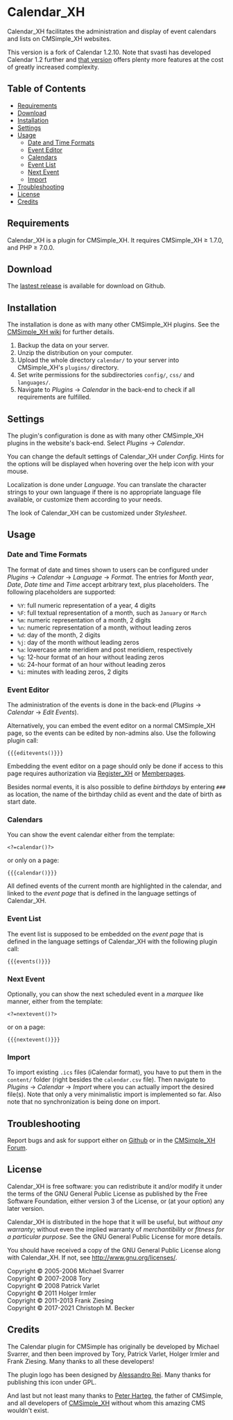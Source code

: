 # Calendar\_XH

Calendar\_XH facilitates the administration and display of event
calendars and lists on CMSimple\_XH websites.

This version is a fork of Calendar 1.2.10. Note that svasti has
developed Calendar 1.2 further and [that
version](https://github.com/cmsimple-xh/calendar) offers plenty more
features at the cost of greatly increased complexity.

## Table of Contents

  - [Requirements](#requirements)
  - [Download](#download)
  - [Installation](#installation)
  - [Settings](#settings)
  - [Usage](#usage)
    - [Date and Time Formats](#date-and-time-formats)
    - [Event Editor](#event-editor)
    - [Calendars](#calendars)
    - [Event List](#event-list)
    - [Next Event](#next-event)
    - [Import](#import)
  - [Troubleshooting](#troubleshooting)
  - [License](#license)
  - [Credits](#credits)

## Requirements

Calendar\_XH is a plugin for CMSimple\_XH.
It requires CMSimple\_XH ≥ 1.7.0, and PHP ≥ 7.0.0.

## Download

The [lastest release](https://github.com/cmb69/calendar_xh/releases/latest)
is available for download on Github.

## Installation

The installation is done as with many other CMSimple\_XH plugins. See
the [CMSimple\_XH
wiki](https://wiki.cmsimple-xh.org/doku.php/installation#plugins) for further
details.

1.  Backup the data on your server.
2.  Unzip the distribution on your computer.
3.  Upload the whole directory `calendar/` to your server into
    CMSimple\_XH's `plugins/` directory.
4.  Set write permissions for the subdirectories `config/`, `css/` and
    `languages/`.
5.  Navigate to *Plugins* → *Calendar* in the back-end to check if all
    requirements are fulfilled.

## Settings

The plugin's configuration is done as with many other CMSimple\_XH
plugins in the website's back-end. Select *Plugins* → *Calendar*.

You can change the default settings of Calendar\_XH under *Config*.
Hints for the options will be displayed when hovering over the help icon
with your mouse.

Localization is done under *Language*. You can translate the character
strings to your own language if there is no appropriate language file
available, or customize them according to your needs.

The look of Calendar\_XH can be customized under *Stylesheet*.

## Usage

### Date and Time Formats

The format of date and times shown to users can be configured
under *Plugins* → *Calendar* → *Language* → *Format*.
The entries for *Month year*, *Date*, *Date time* and *Time*
accept arbitrary text, plus placeholders.
The following placeholders are supported:

- `%Y`: full numeric representation of a year, 4 digits
- `%F`: full textual representation of a month, such as `January` or `March`
- `%m`: numeric representation of a month, 2 digits
- `%n`: numeric representation of a month, without leading zeros
- `%d`: day of the month, 2 digits
- `%j`: day of the month without leading zeros
- `%a`: lowercase ante meridiem and post meridiem, respectively
- `%g`: 12-hour format of an hour without leading zeros
- `%G`: 24-hour format of an hour without leading zeros
- `%i`: minutes with leading zeros, 2 digits

### Event Editor

The administration of the events is done in the back-end (*Plugins* →
*Calendar* → *Edit Events*).

Alternatively, you can embed the event editor on a normal CMSimple\_XH
page, so the events can be edited by non-admins also. Use the following
plugin call:

    {{{editevents()}}}

Embedding the event editor on a page should only be done if access to
this page requires authorization via
[Register\_XH](https://github.com/cmb69/register_xh) or
[Memberpages](https://github.com/cmsimple-xh/memberpages).

Besides normal events, it is also possible to define *birthdays* by
entering `###` as location, the name of the birthday child as event and
the date of birth as start date.

### Calendars

You can show the event calendar either from the template:

    <?=calendar()?>

or only on a page:

    {{{calendar()}}}

All defined events of the current month are highlighted in the calendar,
and linked to the *event page* that is defined in the language settings
of Calendar\_XH.

### Event List

The event list is supposed to be embedded on the *event page* that is
defined in the language settings of Calendar\_XH with the following
plugin call:

    {{{events()}}}

### Next Event

Optionally, you can show the next scheduled event in a *marquee* like manner, either
from the template:

    <?=nextevent()?>

or on a page:

    {{{nextevent()}}}

### Import

To import existing `.ics` files (iCalendar format), you have to put them
in the `content/` folder (right besides the `calendar.csv` file). Then
navigate to *Plugins* → *Calendar* → *Import* where you can actually
import the desired file(s). Note that only a very minimalistic import is
implemented so far. Also note that no synchronization is being done on import.

## Troubleshooting
Report bugs and ask for support either on [Github](https://github.com/cmb69/calendar_xh/issues)
or in the [CMSimple_XH Forum](https://cmsimpleforum.com/).

## License

Calendar\_XH is free software: you can redistribute it and/or modify
it under the terms of the GNU General Public License as published by
the Free Software Foundation, either version 3 of the License, or
(at your option) any later version.

Calendar\_XH is distributed in the hope that it will be useful,
but *without any warranty*; without even the implied warranty of
*merchantibility* or *fitness for a particular purpose*. See the
GNU General Public License for more details.

You should have received a copy of the GNU General Public License
along with Calendar\_XH.  If not, see <http://www.gnu.org/licenses/>.

Copyright © 2005-2006 Michael Svarrer  
Copyright © 2007-2008 Tory  
Copyright © 2008 Patrick Varlet  
Copyright © 2011 Holger Irmler  
Copyright © 2011-2013 Frank Ziesing  
Copyright © 2017-2021 Christoph M. Becker

## Credits

The Calendar plugin for CMSimple has originally be developed by Michael
Svarrer, and then been improved by Tory, Patrick Varlet, Holger Irmler
and Frank Ziesing. Many thanks to all these developers\!

The plugin logo has been designed by [Alessandro
Rei](http://www.mentalrey.it/). Many thanks for publishing this icon
under GPL.

And last but not least many thanks to [Peter Harteg](http://harteg.dk/),
the father of CMSimple, and all developers of
[CMSimple\_XH](http://www.cmsimple-xh.org) without whom this amazing CMS
wouldn't exist.
